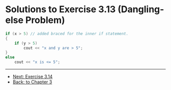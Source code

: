 # Solutions to Exercise 3.13 (Dangling-else Problem)

```cpp
if (x > 5) // added braced for the inner if statement.
{
    if (y > 5) 
        cout << "x and y are > 5";
}
else 
    cout << "x is <= 5";
```

---

- [Next: Exercise 3.14](03_14.md)
- [Back: to Chapter 3](README.md)

